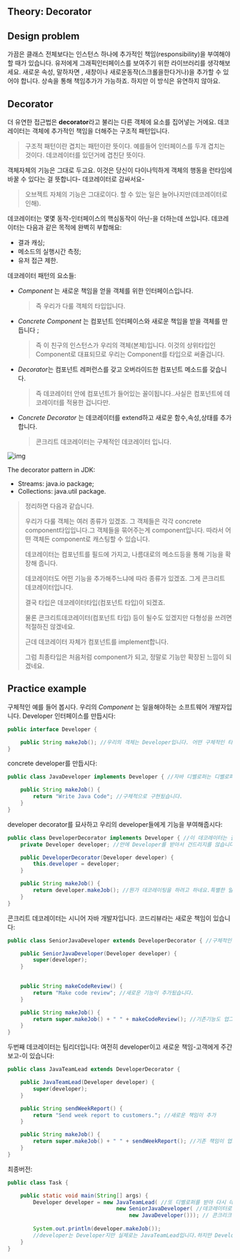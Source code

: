 ## Theory: Decorator



## Design problem

가끔은 클래스 전체보다는 인스턴스 하나에 추가적인 책임(responsibility)을 부여해야 할 때가 있습니다. 유저에게 그래픽인터페이스를 보여주기 위한 라이브러리를 생각해보세요. 새로운 속성, 말하자면 , 새창이나 새로운동작(스크롤을한다거나)을 추가할 수 있어야 합니다. 상속을 통해 책임추가가 가능하죠. 하지만 이 방식은 유연하지 않아요.

## Decorator

더 유연한 접근법은 **decorator**라고 불리는 다른 객체에 요소를 집어넣는 거에요. 데코레이터는 객체에 추가적인 책임을 더해주는 구조적 패턴입니다.

> 구조적 패턴이란 겹치는 패턴이란 뜻이다. 예를들어 인터페이스를 두개 겹치는 것이다. 데코레이터를 있던거에 겹친단 뜻이다.

 객체자체의 기능은 그대로 두고요. 이것은 당신이 다이나믹하게 객체의 행동을 런타임에 바꿀 수 있다는 걸 뜻합니다- 데코레이터로 감싸서요-

> 오브젝트 자체의 기능은 그대로이다. 할 수 있는 일은 늘어나지만(데코레이터로 인해).

데코레이터는 몇몇 동작-인터페이스의 핵심동작이 아닌-을 더하는데 쓰입니다. 데코레이터는 다음과 같은 목적에 완벽히 부합해요:

- 결과 캐싱;
- 메소드의 실행시간 측정;
- 유저 접근 제한.

데코레이터 패턴의 요소들:

- *Component* 는 새로운 책임을 얻을 객체를 위한 인터페이스입니다.

  > 즉 우리가 다룰 객체의 타입입니다. 

- *Concrete Component* 는 컴포넌트 인터페이스와 새로운 책임을 받을 객체를 만듭니다 ;

  > 즉 이 친구의 인스턴스가 우리의 객체(본체)입니다. 이것의 상위타입인 Component로 대표되므로 우리는 Component를 타입으로 써줄겁니다.

- *Decorator*는 컴포넌트 레퍼런스를 갖고 오버라이드한 컴포넌트 메소드를 갖습니다.

  > 즉 데코레이터 안에 컴포넌트가 들어있는 꼴이됩니다..사실은 컴포넌트에 데코레이터를 적용한 겁니다만.

- *Concrete Decorator* 는 데코레이터를 extend하고 새로운 함수,속성,상태를 추가합니다.

  > 콘크리트 데코레이터는 구체적인 데코레이터 입니다.

![img](https://ucarecdn.com/8422f83b-451b-442a-8588-86ec6507b72f/)




The decorator pattern in JDK:

- Streams: java.io package;
- Collections: java.util package.

> 정리하면 다음과 같습니다.
>
> 우리가 다룰 객체는 여러 종류가 있겠죠. 그 객체들은 각각 concrete component타입입니다.그 객체들을 묶어주는게 component입니다. 따라서 어떤 객체든 component로 캐스팅할 수 있습니다.
>
> 데코레이터는 컴포넌트를 필드에 가지고, 나름대로의 메소드등을 통해 기능을 확장해 줍니다.
>
> 데코레이터도 어떤 기능을 추가해주느냐에 따라 종류가 있겠죠. 그게 콘크리트 데코레이터입니다.
>
> 결국 타입은 데코레이터타입(컴포넌트 타입)이 되겠죠.
>
> 물론 콘크리트데코레이터(컴포넌트 타입) 등이 될수도 있겠지만 다형성을 쓰려면 적절하진 않겠네요.
>
> 근데 데코레이터 자체가 컴포넌트를 implement합니다.
>
> 그럼 최종타입은 처음처럼 component가 되고, 정말로 기능만 확장된 느낌이 되겠네요.

## Practice example

구체적인 예를 들어 봅시다. 우리의 *Component* 는 일을해야하는 소프트웨어 개발자입니다. Developer 인터페이스를 만듭시다:

```java
public interface Developer { 

    public String makeJob(); //우리의 객체는 Developer입니다. 어떤 구체적인 타입일지는 모르겠지만.
}
```

concrete developer를 만듭시다:

```java
public class JavaDeveloper implements Developer { //자바 디벨로퍼는 디벨로퍼의 일종입니다.이경우는 하나뿐이지만 실전에선 여러 개가 있겠죠

    public String makeJob() { 
        return "Write Java Code"; //구체적으로 구현됬습니다.
    }
}
```

developer decorator를 묘사하고 우리의 developer들에게 기능을 부여해줍시다:

```java
public class DeveloperDecorator implements Developer { //이 데코레이터는 결국 Developer입니다.
    private Developer developer; //안에 Developer를 받아서 건드리지를 않습니다.

    public DeveloperDecorator(Developer developer) {
        this.developer = developer;
    }

    public String makeJob() {
        return developer.makeJob(); //뭔가 데코레이팅을 하려고 하네요.특별한 일을 하진않았습니다. 콘크리트가 아니라서 모양만 만들고 구현은 안한 것 같습니다.
    }
}
```

콘크리트 데코레이터는 시니어 자바 개발자입니다. 코드리뷰라는 새로운 책임이 있습니다:

```java
public class SeniorJavaDeveloper extends DeveloperDecorator { //구체적인 데코레이터 입니다.여전히 Developer로 표현가능합니다.

    public SeniorJavaDeveloper(Developer developer) {
        super(developer);
    }

 
    public String makeCodeReview() {
        return "Make code review"; //새로운 기능이 추가됬습니다.
    }

    public String makeJob() {
        return super.makeJob() + " " + makeCodeReview(); //기존기능도 업그레이드 됬습니다.
    }
}
```

두번째 데코레이터는 팀리더입니다: 여전히 developer이고 새로운 책임-고객에게 주간보고-이 있습니다:

```java
public class JavaTeamLead extends DeveloperDecorator {

    public JavaTeamLead(Developer developer) {
        super(developer);
    }

    public String sendWeekReport() {
        return "Send week report to customers."; //새로운 책임이 추가
    }

    public String makeJob() {
        return super.makeJob() + " " + sendWeekReport(); //기존 책임이 업그레이드
    }
}
```

최종버전:

```java
public class Task {

    public static void main(String[] args) {
        Developer developer = new JavaTeamLead( //또 디벨로퍼를 받아 다시 데코레이터로 장식해 디벨로퍼를 내놓습니다.
                                  new SeniorJavaDeveloper( //데코레이터로 장식합니다. 여전히 Developer죠.물론 구체적타입 써도 됩니다만
                                      new JavaDeveloper())); // 콘크리크 컴포넌트인 자바디벨로퍼로 시작합니다
        
        System.out.println(developer.makeJob());
        //developer는 Developer지만 실제로는 JavaTeamLead입니다.하지만 Developer로 캐스팅되있으니 sendWeekReport를 바로 실행하지는 못할 것입니다.대신 우리는 makeJob에서 관련된 기능을 이미 가능하도록 구현해놓았습니다.
    }
}
```
